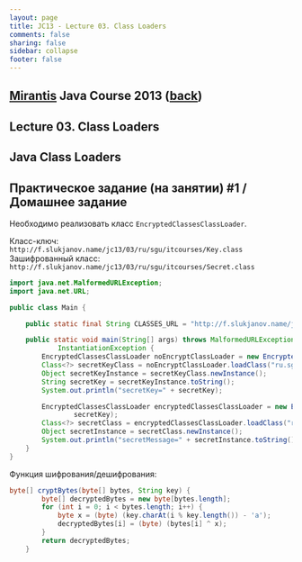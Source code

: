 ```yaml
---                                                                                                                     
layout: page                                                                                                            
title: JC13 - Lecture 03. Class Loaders                                                                                                                 
comments: false                                                                                                         
sharing: false                                                                                                          
sidebar: collapse
footer: false                                                                                                           
---
```

## [Mirantis](http://www.mirantis.com) Java Сourse 2013 ([back](index.html))
## Lecture 03. Class Loaders

## Java Class Loaders




## Практическое задание (на занятии) #1 / Домашнее задание

Необходимо реализовать класс `EncryptedClassesClassLoader`.

Класс-ключ: `http://f.slukjanov.name/jc13/03/ru/sgu/itcourses/Key.class`
Зашифрованный класс: `http://f.slukjanov.name/jc13/03/ru/sgu/itcourses/Secret.class`

```java
import java.net.MalformedURLException;
import java.net.URL;

public class Main {

    public static final String CLASSES_URL = "http://f.slukjanov.name/jc13/03/";

    public static void main(String[] args) throws MalformedURLException, ClassNotFoundException, IllegalAccessException,
            InstantiationException {
        EncryptedClassesClassLoader noEncryptClassLoader = new EncryptedClassesClassLoader(new URL(CLASSES_URL));
        Class<?> secretKeyClass = noEncryptClassLoader.loadClass("ru.sgu.itcourses.Key");
        Object secretKeyInstance = secretKeyClass.newInstance();
        String secretKey = secretKeyInstance.toString();
        System.out.println("secretKey=" + secretKey);

        EncryptedClassesClassLoader encryptedClassesClassLoader = new EncryptedClassesClassLoader(new URL(CLASSES_URL),
                secretKey);
        Class<?> secretClass = encryptedClassesClassLoader.loadClass("ru.sgu.itcourses.Secret");
        Object secretInstance = secretClass.newInstance();
        System.out.println("secretMessage=" + secretInstance.toString());
    }
}
```

Функция шифрования/дешифрования:

```java
byte[] cryptBytes(byte[] bytes, String key) {
        byte[] decryptedBytes = new byte[bytes.length];
        for (int i = 0; i < bytes.length; i++) {
            byte x = (byte) (key.charAt(i % key.length()) - 'a');
            decryptedBytes[i] = (byte) (bytes[i] ^ x);
        }
        return decryptedBytes;
    }
```
